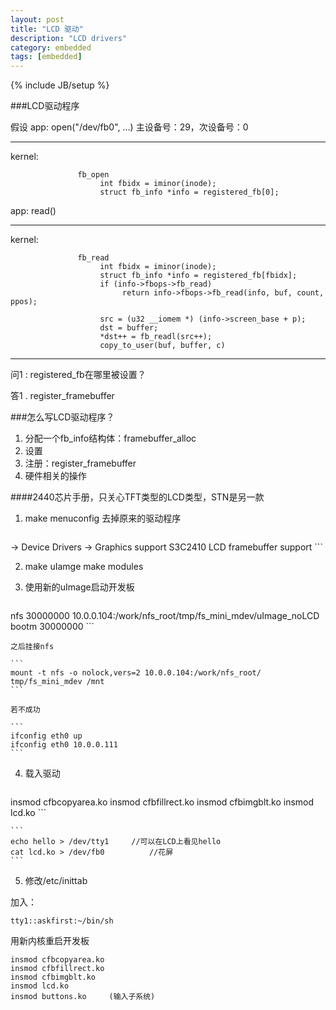 ```yaml
---
layout: post
title: "LCD 驱动"
description: "LCD drivers"
category: embedded
tags: [embedded]
---
```

{% include JB/setup %}

###LCD驱动程序

假设
app:     open("/dev/fb0", ...) 主设备号：29，次设备号：0

------

kernel:

```
               fb_open
                    int fbidx = iminor(inode);
                    struct fb_info *info = registered_fb[0];
```
                   
app:     read()

------

kernel:

```
               fb_read
                    int fbidx = iminor(inode);
                    struct fb_info *info = registered_fb[fbidx];
                    if (info->fbops->fb_read)
                         return info->fbops->fb_read(info, buf, count, ppos);
                   
                    src = (u32 __iomem *) (info->screen_base + p);
                    dst = buffer;
                    *dst++ = fb_readl(src++);
                    copy_to_user(buf, buffer, c)
```                    

------

问1 : registered_fb在哪里被设置？

答1 . register_framebuffer

###怎么写LCD驱动程序？
1. 分配一个fb_info结构体：framebuffer_alloc
2. 设置
3. 注册：register_framebuffer
4. 硬件相关的操作

####2440芯片手册，只关心TFT类型的LCD类型，STN是另一款



1. make menuconfig 去掉原来的驱动程序

	```
-> Device Drivers
     -> Graphics support
<M> S3C2410 LCD framebuffer support
	```

2. make uIamge
     make modules
    
3. 使用新的uImage启动开发板

	```
nfs 30000000 10.0.0.104:/work/nfs_root/tmp/fs_mini_mdev/uImage_noLCD
bootm 30000000
	```

	之后挂接nfs

	```
	mount -t nfs -o nolock,vers=2 10.0.0.104:/work/nfs_root/	tmp/fs_mini_mdev /mnt
	```

	若不成功

	```
	ifconfig eth0 up
	ifconfig eth0 10.0.0.111
	```

4. 载入驱动

	```
insmod cfbcopyarea.ko
insmod cfbfillrect.ko
insmod cfbimgblt.ko
insmod lcd.ko
	```

	```
	echo hello > /dev/tty1     //可以在LCD上看见hello
	cat lcd.ko > /dev/fb0          //花屏
	```

5. 修改/etc/inittab

加入：

`tty1::askfirst:~/bin/sh`

用新内核重启开发板

```
insmod cfbcopyarea.ko
insmod cfbfillrect.ko
insmod cfbimgblt.ko
insmod lcd.ko
insmod buttons.ko     (输入子系统)
```